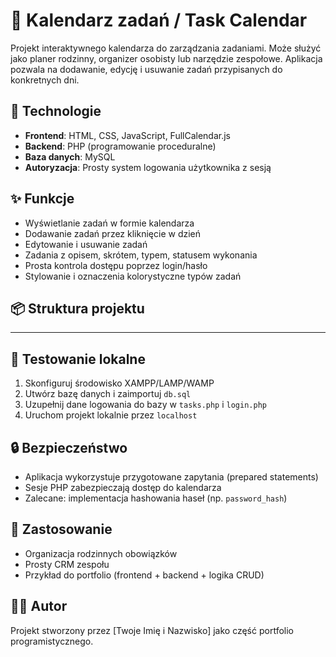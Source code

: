 # 📅 Kalendarz zadań / Task Calendar

Projekt interaktywnego kalendarza do zarządzania zadaniami. Może służyć jako planer rodzinny, organizer osobisty lub narzędzie zespołowe. Aplikacja pozwala na dodawanie, edycję i usuwanie zadań przypisanych do konkretnych dni.

## 🔧 Technologie

- **Frontend**: HTML, CSS, JavaScript, FullCalendar.js
- **Backend**: PHP (programowanie proceduralne)
- **Baza danych**: MySQL
- **Autoryzacja**: Prosty system logowania użytkownika z sesją

## ✨ Funkcje

- Wyświetlanie zadań w formie kalendarza
- Dodawanie zadań przez kliknięcie w dzień
- Edytowanie i usuwanie zadań
- Zadania z opisem, skrótem, typem, statusem wykonania
- Prosta kontrola dostępu poprzez login/hasło
- Stylowanie i oznaczenia kolorystyczne typów zadań

## 📦 Struktura projektu

------------------------------------------------------------------------

## 🧪 Testowanie lokalne

1. Skonfiguruj środowisko XAMPP/LAMP/WAMP
2. Utwórz bazę danych i zaimportuj `db.sql`
3. Uzupełnij dane logowania do bazy w `tasks.php` i `login.php`
4. Uruchom projekt lokalnie przez `localhost`

## 🔒 Bezpieczeństwo

- Aplikacja wykorzystuje przygotowane zapytania (prepared statements)
- Sesje PHP zabezpieczają dostęp do kalendarza
- Zalecane: implementacja hashowania haseł (np. `password_hash`)

## 📌 Zastosowanie

- Organizacja rodzinnych obowiązków
- Prosty CRM zespołu
- Przykład do portfolio (frontend + backend + logika CRUD)

## 🧑‍💻 Autor

Projekt stworzony przez [Twoje Imię i Nazwisko] jako część portfolio programistycznego.


